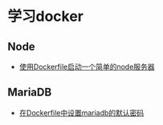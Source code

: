 ﻿# 学习docker

## Node
- [使用Dockerfile启动一个简单的node服务器](./node/http-server/Dockerfile)

## MariaDB
- [在Dockerfile中设置mariadb的默认密码](./mariadb/Dockerfile)